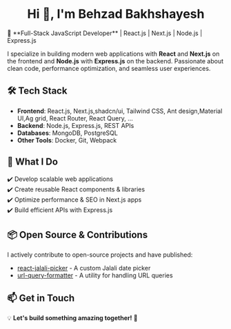 <h1 align="center">Hi 👋, I'm Behzad Bakhshayesh </h1>
🚀 **Full-Stack JavaScript Developer** | React.js | Next.js | Node.js | Express.js  

I specialize in building modern web applications with **React** and **Next.js** on the frontend and **Node.js** with **Express.js** on the backend. Passionate about clean code, performance optimization, and seamless user experiences.  

## 🛠️ Tech Stack  
- **Frontend**: React.js, Next.js,shadcn/ui, Tailwind CSS, Ant design,Material UI,Ag grid, React Router, React Query, ...  
- **Backend**: Node.js, Express.js, REST APIs  
- **Databases**: MongoDB, PostgreSQL  
- **Other Tools**: Docker, Git, Webpack  

## 🌟 What I Do  
✔️ Develop scalable web applications  
✔️ Create reusable React components & libraries  
✔️ Optimize performance & SEO in Next.js apps  
✔️ Build efficient APIs with Express.js  

## 📦 Open Source & Contributions  
I actively contribute to open-source projects and have published:  
- [react-jalali-picker](https://www.npmjs.com/package/react-jalali-picker) - A custom Jalali date picker  
- [url-query-formatter](https://www.npmjs.com/package/url-query-formatter) - A utility for handling URL queries  

## 📫 Get in Touch  

💡 **Let's build something amazing together!** 🚀
